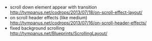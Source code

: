 - scroll down element appear with transition http://tympanus.net/codrops/2013/07/18/on-scroll-effect-layout/
- on scroll header effects (like medium) http://tympanus.net/codrops/2013/07/16/on-scroll-header-effects/
- fixed background scrolling http://tympanus.net/Blueprints/ScrollingLayout/
